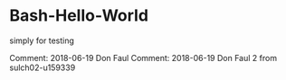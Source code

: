 # Bash-Hello-World
simply for testing

Comment:  2018-06-19 Don Faul
Comment:  2018-06-19 Don Faul 2 from sulch02-u159339

